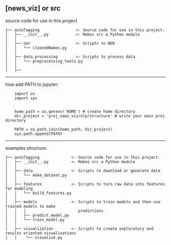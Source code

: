 [news_viz] or src
--------

source code for use in this project

```
├── autoTagging                <- Source code for use in this project.
│   ├── __init__.py            <- Makes src a Python module
│   │
│   ├── ner                    <- Scripts to NER
│   │   └── cleanedNames.py 
│   │
│   ├── data_processing        <- Scripts to process data
│   │   └── preprocessing_tools.py
│   │
│   ├── 
```


__________________
how add PATH to jupyter:

        import os
        import sys
        
        
        home_path = os.getenv('HOME') # create home directory
        dir_project = 'proj_news_viz/nlp/structure' # write your main proj directory 

        PATH = os.path.join(home_path, dir_project)
        sys.path.append(PATH)

__________________
examples structure:
```
├── autoTagging              <- Source code for use in this project.
│   ├── __init__.py          <- Makes src a Python module
│   │
│   ├── data                 <- Scripts to download or generate data
│   │   └── make_dataset.py 
│   │
│   ├── features             <- Scripts to turn raw data into features for modeling
│   │   └── build_features.py
│   │
│   ├── models               <- Scripts to train models and then use trained models to make
│   │   │                       predictions
│   │   ├── predict_model.py
│   │   └── train_model.py
│   │
│   ├── visualization        <- Scripts to create exploratory and results oriented visualizations
│   │    └── visualize.py
```
